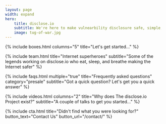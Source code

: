 ```yaml
---
layout: page
width: expand
hero:
    title: disclose.io
    subtitle: We're here to make vulnearbility disclosure safe, simple, and standardardized for everyone.
    image: tug-of-war.jpg
---
```


{% include boxes.html columns="5" title="Let's get started..." %}

{% include team.html title="Internet superheroes" subtitle="Some of the legends working on disclose.io who eat, sleep, and breathe making the Internet safer" %}

{% include faqs.html multiple="true" title="Frequently asked questions" category="presale" subtitle="Got a quick question? Let's get you a quick answer" %}

{% include videos.html columns="2" title="Why does The disclose.io Project exist?" subtitle="A couple of talks to get you started..." %}

{% include cta.html title="Didn't find what you were looking for?" button_text="Contact Us" button_url="/contact/" %}

